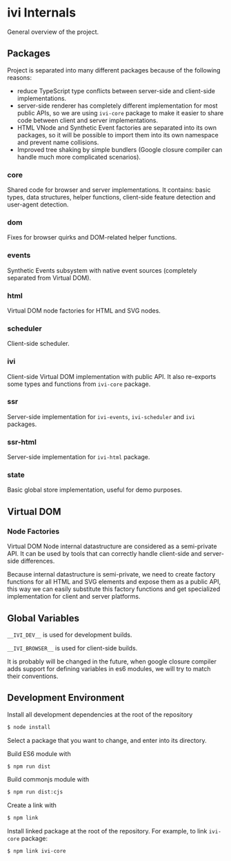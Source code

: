 # ivi Internals

General overview of the project.

## Packages

Project is separated into many different packages because of the following reasons:

- reduce TypeScript type conflicts between server-side and client-side implementations.
- server-side renderer has completely different implementation for most public APIs, so we are using `ivi-core` package
to make it easier to share code between client and server implementations.
- HTML VNode and Synthetic Event factories are separated into its own packages, so it will be possible to import them
into its own namespace and prevent name collisions.
- Improved tree shaking by simple bundlers (Google closure compiler can handle much more complicated scenarios).

### core

Shared code for browser and server implementations. It contains: basic types, data structures, helper functions,
client-side feature detection and user-agent detection.

### dom

Fixes for browser quirks and DOM-related helper functions.

### events

Synthetic Events subsystem with native event sources (completely separated from Virtual DOM).

### html

Virtual DOM node factories for HTML and SVG nodes.

### scheduler

Client-side scheduler.

### ivi

Client-side Virtual DOM implementation with public API. It also re-exports some types and functions from `ivi-core`
package.

### ssr

Server-side implementation for `ivi-events`, `ivi-scheduler` and `ivi` packages.

### ssr-html

Server-side implementation for `ivi-html` package.

### state

Basic global store implementation, useful for demo purposes.

## Virtual DOM

### Node Factories

Virtual DOM Node internal datastructure are considered as a semi-private API. It can be used by tools that can
correctly handle client-side and server-side differences.

Because internal datastructure is semi-private, we need to create factory functions for all HTML and SVG elements and
expose them as a public API, this way we can easily substitute this factory functions and get specialized
implementation for client and server platforms.

## Global Variables

`__IVI_DEV__` is used for development builds.

`__IVI_BROWSER__` is used for client-side builds.

It is probably will be changed in the future, when google closure compiler adds support for defining variables in es6
modules, we will try to match their conventions.

## Development Environment

Install all development dependencies at the root of the repository

```sh
$ node install
```

Select a package that you want to change, and enter into its directory.

Build ES6 module with

```sh
$ npm run dist
```

Build commonjs module with

```sh
$ npm run dist:cjs
```

Create a link with

```sh
$ npm link
```

Install linked package at the root of the repository. For example, to link `ivi-core` package:

```sh
$ npm link ivi-core
```
